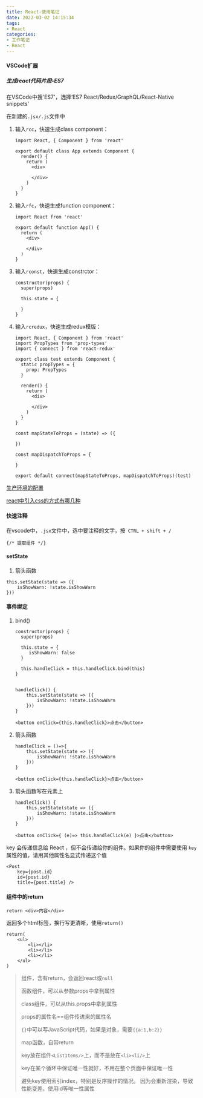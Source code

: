 ```yaml
---
title: React-使用笔记
date: 2022-03-02 14:15:34
tags:
- React
categories:
- 工作笔记
- React
---
```


#### VSCode扩展

##### 生成react代码片段-ES7

在VSCode中搜'ES7'，选择‘ES7 React/Redux/GraphQL/React-Native snippets’

在新建的`.jsx/.js`文件中

1. 输入`rcc`，快速生成class component：

   ```
   import React, { Component } from 'react'
   
   export default class App extends Component {
     render() {
       return (
         <div>
           
         </div>
       )
     }
   }
   
   ```

2. 输入`rfc`，快速生成function component：

   ```
   import React from 'react'
   
   export default function App() {
     return (
       <div>
         
       </div>
     )
   }
   
   ```

3. 输入`rconst`，快速生成constrctor：

   ```
   constructor(props) {
     super(props)
   
     this.state = {
        
     }
   }
   ```

4. 输入`rcredux`，快速生成redux模版：

   ```
   import React, { Component } from 'react'
   import PropTypes from 'prop-types'
   import { connect } from 'react-redux'
   
   export class test extends Component {
     static propTypes = {
       prop: PropTypes
     }
   
     render() {
       return (
         <div>
           
         </div>
       )
     }
   }
   
   const mapStateToProps = (state) => ({
     
   })
   
   const mapDispatchToProps = {
     
   }
   
   export default connect(mapStateToProps, mapDispatchToProps)(test)
   ```

   

[生产环境的配置](https://zh-hans.reactjs.org/docs/optimizing-performance.html#use-the-production-build)



[react中引入css的方式有哪几种](https://www.cnblogs.com/houxianzhou/p/15222138.html)



#### 快速注释

在vscode中，`.jsx`文件中，选中要注释的文字，按` CTRL + shift + /`

```
{/* 提取组件 */}
```

#### setState

1. 箭头函数

```
this.setState(state => ({
    isShowWarn: !state.isShowWarn
}))
```

#### 事件绑定

1. bind()

   ```
   constructor(props) {
     super(props)
   
     this.state = {
        isShowWarn: false
     }
   
     this.handleClick = this.handleClick.bind(this)
   }
   
   
   handleClick() {
       this.setState(state => ({
           isShowWarn: !state.isShowWarn
       }))
   }
   
   <button onClick={this.handleClick}>点击</button>
   ```

2. 箭头函数

   ```
   handleClick = ()=>{
       this.setState(state => ({
           isShowWarn: !state.isShowWarn
       }))
   }
   
   <button onClick={this.handleClick}>点击</button>
   ```

3. 箭头函数写在元素上

   ```
   handleClick() {
       this.setState(state => ({
           isShowWarn: !state.isShowWarn
       }))
   }
   
   <button onClick={ (e)=> this.handleClick(e) }>点击</button>
   ```

key 会传递信息给 React ，但不会传递给你的组件。如果你的组件中需要使用 `key` 属性的值，请用其他属性名显式传递这个值

```
<Post
    key={post.id}
    id={post.id}
    title={post.title} />
```

#### 组件中的return

```
return <div>内容</div>
```

返回多个html标签，换行写更清晰，使用`return()`

```
return(
	<ul>
		<li></li>
		<li></li>
		<li></li>
	</ul>
)
```



> 组件，含有return，会返回react或`null`
>
> 函数组件，可以从参数props中拿到属性
>
> class组件，可以从this.props中拿到属性
>
> props的属性名==组件传进来的属性名 
>
> `{}`中可以写JavaScript代码，如果是对象，需要`{{a:1,b:2}}`
>
> map函数，自带return
>
> key放在组件`<ListItems/>`上，而不是放在`<li><li/>`上
>
> key在某个循环中保证唯一性就好，不用在整个页面中保证唯一性
>
> 避免key使用索引index，特别是反序操作的情况。 因为会重新渲染，导致性能变差。使用id等唯一性属性